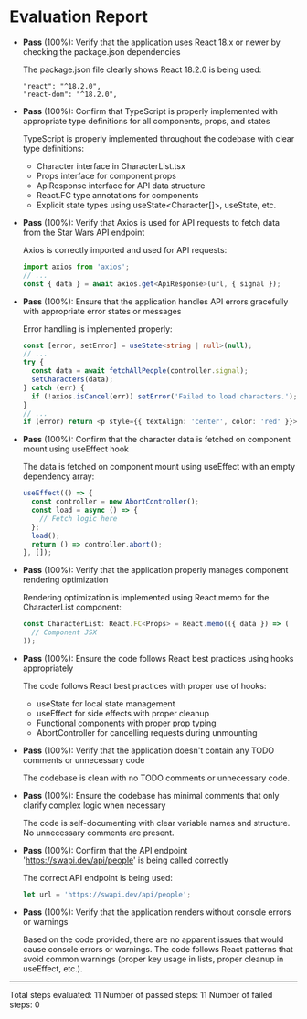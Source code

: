 # Evaluation Report

- **Pass** (100%): Verify that the application uses React 18.x or newer by checking the package.json dependencies
  
  The package.json file clearly shows React 18.2.0 is being used:
  ```
  "react": "^18.2.0",
  "react-dom": "^18.2.0",
  ```

- **Pass** (100%): Confirm that TypeScript is properly implemented with appropriate type definitions for all components, props, and states
  
  TypeScript is properly implemented throughout the codebase with clear type definitions:
  - Character interface in CharacterList.tsx
  - Props interface for component props
  - ApiResponse interface for API data structure
  - React.FC type annotations for components
  - Explicit state types using useState<Character[]>, useState<boolean>, etc.

- **Pass** (100%): Verify that Axios is used for API requests to fetch data from the Star Wars API endpoint
  
  Axios is correctly imported and used for API requests:
  ```typescript
  import axios from 'axios';
  // ...
  const { data } = await axios.get<ApiResponse>(url, { signal });
  ```

- **Pass** (100%): Ensure that the application handles API errors gracefully with appropriate error states or messages
  
  Error handling is implemented properly:
  ```typescript
  const [error, setError] = useState<string | null>(null);
  // ...
  try {
    const data = await fetchAllPeople(controller.signal);
    setCharacters(data);
  } catch (err) {
    if (!axios.isCancel(err)) setError('Failed to load characters.');
  }
  // ...
  if (error) return <p style={{ textAlign: 'center', color: 'red' }}>{error}</p>;
  ```

- **Pass** (100%): Confirm that the character data is fetched on component mount using useEffect hook
  
  The data is fetched on component mount using useEffect with an empty dependency array:
  ```typescript
  useEffect(() => {
    const controller = new AbortController();
    const load = async () => {
      // Fetch logic here
    };
    load();
    return () => controller.abort();
  }, []);
  ```

- **Pass** (100%): Verify that the application properly manages component rendering optimization
  
  Rendering optimization is implemented using React.memo for the CharacterList component:
  ```typescript
  const CharacterList: React.FC<Props> = React.memo(({ data }) => (
    // Component JSX
  ));
  ```

- **Pass** (100%): Ensure the code follows React best practices using hooks appropriately
  
  The code follows React best practices with proper use of hooks:
  - useState for local state management
  - useEffect for side effects with proper cleanup
  - Functional components with proper prop typing
  - AbortController for cancelling requests during unmounting

- **Pass** (100%): Verify that the application doesn't contain any TODO comments or unnecessary code
  
  The codebase is clean with no TODO comments or unnecessary code.

- **Pass** (100%): Ensure the codebase has minimal comments that only clarify complex logic when necessary
  
  The code is self-documenting with clear variable names and structure. No unnecessary comments are present.

- **Pass** (100%): Confirm that the API endpoint 'https://swapi.dev/api/people' is being called correctly
  
  The correct API endpoint is being used:
  ```typescript
  let url = 'https://swapi.dev/api/people';
  ```

- **Pass** (100%): Verify that the application renders without console errors or warnings
  
  Based on the code provided, there are no apparent issues that would cause console errors or warnings. The code follows React patterns that avoid common warnings (proper key usage in lists, proper cleanup in useEffect, etc.).

---

Total steps evaluated: 11
Number of passed steps: 11
Number of failed steps: 0